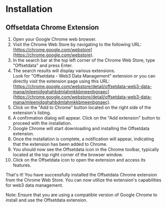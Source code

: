 # Installation

## Offsetdata Chrome Extension

1. Open your Google Chrome web browser.
2. Visit the Chrome Web Store by navigating to the following URL: [https://chrome.google.com/webstore](https://chrome.google.com/webstore).
3. In the search bar at the top left corner of the Chrome Web Store, type "Offsetdata" and press Enter.
4. The search results will display various extensions.\
   Look for "Offsetdata - Web3 Data Management" extension or you can directly visit the extension page using this URL: [https://chrome.google.com/webstore/detail/offsetdata-web3-data-mana/mleenidgghahbdmlahmkkbmeenbgnaec](https://chrome.google.com/webstore/detail/offsetdata-web3-data-mana/mleenidgghahbdmlahmkkbmeenbgnaec).
5. Click on the "Add to Chrome" button located on the right side of the extension's listing.
6. A confirmation dialog will appear. Click on the "Add extension" button to proceed with the installation.
7. Google Chrome will start downloading and installing the Offsetdata extension.
8. Once the installation is complete, a notification will appear, indicating that the extension has been added to Chrome.
9. You should now see the Offsetdata icon in the Chrome toolbar, typically located at the top right corner of the browser window.
10. Click on the Offsetdata icon to open the extension and access its features.

That's it! You have successfully installed the Offsetdata Chrome extension from the Chrome Web Store. You can now utilize the extension's capabilities for web3 data management.

Note: Ensure that you are using a compatible version of Google Chrome to install and use the Offsetdata extension.
